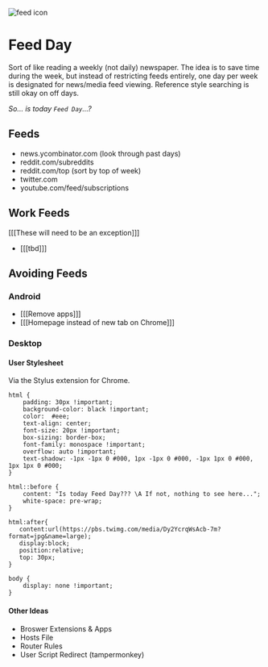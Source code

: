 
![feed icon](https://upload.wikimedia.org/wikipedia/commons/thumb/d/d9/Rss-feed.svg/60px-Rss-feed.svg.png)

# Feed Day

Sort of like reading a weekly (not daily) newspaper. The idea is to save time during the week, but instead of restricting feeds entirely, one day per week is designated for news/media feed viewing. Reference style searching is still okay on off days.

_So... is today `Feed Day`...?_

## Feeds

- news.ycombinator.com (look through past days)
- reddit.com/subreddits
- reddit.com/top (sort by top of week)
- twitter.com
- youtube.com/feed/subscriptions

## Work Feeds

[[[These will need to be an exception]]]

- [[[tbd]]]

## Avoiding Feeds

### Android

- [[[Remove apps]]]
- [[[Homepage instead of new tab on Chrome]]]

### Desktop

#### User Stylesheet

Via the Stylus extension for Chrome.

```
html {
    padding: 30px !important;
    background-color: black !important;
    color:  #eee;
    text-align: center;
    font-size: 20px !important;
    box-sizing: border-box;
    font-family: monospace !important;
    overflow: auto !important;
    text-shadow: -1px -1px 0 #000, 1px -1px 0 #000, -1px 1px 0 #000, 1px 1px 0 #000;
}

html::before {
    content: "Is today Feed Day??? \A If not, nothing to see here...";
    white-space: pre-wrap;
}

html:after{
   content:url(https://pbs.twimg.com/media/Dy2YcrqWsAcb-7m?format=jpg&name=large);
   display:block;
   position:relative;
   top: 30px;
}

body {
    display: none !important;
}
```

#### Other Ideas

- Broswer Extensions & Apps
- Hosts File
- Router Rules
- User Script Redirect (tampermonkey)
